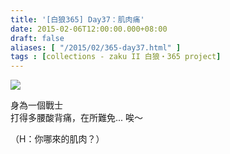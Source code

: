 ```yaml
---
title: '[白狼365] Day37：肌肉痛'
date: 2015-02-06T12:00:00.000+08:00
draft: false
aliases: [ "/2015/02/365-day37.html" ]
tags : [collections - zaku II 白狼・365 project]
---
```


[![](https://farm8.staticflickr.com/7472/15942381007_044a54f377_z.jpg)](https://farm8.staticflickr.com/7472/15942381007_044a54f377_z.jpg)

身為一個戰士  
打得多腰酸背痛，在所難免... 唉～  
  
（H：你哪來的肌肉？）